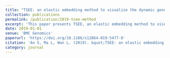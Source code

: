 ```yaml
---
title: "TSEE: an elastic embedding method to visualize the dynamic gene expression patterns of time series single-cell RNA sequencing data"
collection: publications
permalink: /publication/2019-tsee-method
excerpt: 'This paper presents TSEE, an elastic embedding method to visualize dynamic gene expression patterns in time series single-cell RNA sequencing data.'
date: 2019-01-01
venue: 'BMC Genomics'
paperurl: 'https://doi.org/10.1186/s12864-019-5477-8'
citation: 'An S, Ma L, Wan L. (2019). &quot;TSEE: an elastic embedding method to visualize the dynamic gene expression patterns of time series single-cell RNA sequencing data.&quot; <i>BMC Genomics</i>. 20: 77-92.'
category: journal
---
```

